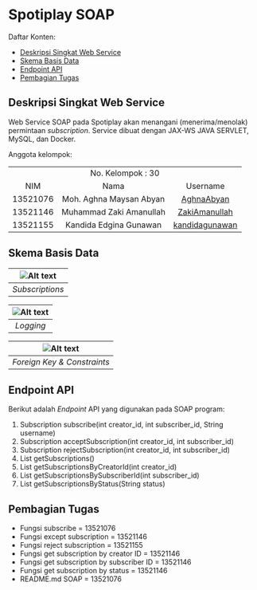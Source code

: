 # Spotiplay SOAP

Daftar Konten:
- [Deskripsi Singkat Web Service](#desc)
- [Skema Basis Data](#db)
- [Endpoint API](#endpoint)
- [Pembagian Tugas ](#assign)

## Deskripsi Singkat Web Service <a name="desc"></a>

Web Service SOAP pada Spotiplay akan menangani (menerima/menolak) permintaan *subscription*. Service dibuat dengan JAX-WS JAVA SERVLET, MySQL, dan Docker.

Anggota kelompok:
<table>
  <tr>
    <td align="center" colspan="3">No. Kelompok : 30</td>
  </tr>   
  <tr>
    <td align="center">NIM</td>
    <td align="center">Nama</td>
    <td align="center">Username</td>
  </tr>
  <tr>
    <td align="center">13521076</td>
    <td align="center">Moh. Aghna Maysan Abyan</td>
    <td align="center"><a href=https://gitlab.informatika.org/AghnaAbyan>AghnaAbyan</a></td>
  </tr>
    <tr>
    <td align="center">13521146</td>
    <td align="center">Muhammad Zaki Amanullah</td>
    <td align="center"><a href=https://gitlab.informatika.org/ZakiAmanullah>ZakiAmanullah</a></td>
  </tr>
  <tr>
    <td align="center">13521155</td>
    <td align="center">Kandida Edgina Gunawan</td>
    <td align="center"><a href=https://gitlab.informatika.org/kandidagunawan>kandidagunawan</a></td>
  </tr>
</table>

## Skema Basis Data <a name="db"></a>
|![Alt text](/screenshot/subscription.png)|
|:--:|
| *Subscriptions* |

|![Alt text](/screenshot/logging.png)|
|:--:|
| *Logging* |

|![Alt text](/screenshot/foreignkeyandconstraint.png)
|:--:|
| *Foreign Key & Constraints* |

## Endpoint API <a name="endpoint"></a>
Berikut adalah *Endpoint* API yang digunakan pada SOAP program:
1. Subscription subscribe(int creator_id, int subscriber_id, String username)
2. Subscription acceptSubscription(int creator_id, int subscriber_id)
3. Subscription rejectSubscription(int creator_id, int subscriber_id)
4. List<Subscription> getSubscriptions()
5. List<Subscription> getSubscriptionsByCreatorId(int creator_id)
6. List<Subscription> getSubscriptionsBySubscriberId(int subscriber_id)
7. List<Subscription> getSubscriptionsByStatus(String status) 

## Pembagian Tugas <a name="assign"></a>
- Fungsi subscribe = 13521076
- Fungsi except subscription = 13521146
- Fungsi reject subscription = 13521155
- Fungsi get subscription by creator ID = 13521146
- Fungsi get subscription by subscriber ID = 13521146
- Fungsi get subscription by status = 13521146
- README.md SOAP = 13521076